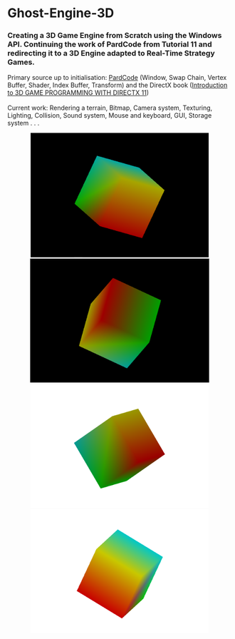# Ghost-Engine-3D

### Creating a 3D Game Engine from Scratch using the Windows API. Continuing the work of PardCode from Tutorial 11 and redirecting it to a 3D Engine adapted to Real-Time Strategy Games.

Primary source up to initialisation: [PardCode](https://github.com/PardCode) (Window, Swap Chain, Vertex Buffer, Shader, Index Buffer, Transform) and the DirectX book ([Introduction to 3D GAME PROGRAMMING WITH DIRECTX 11](https://files.xray-engine.org/boox/3d_game_programming_with_DirectX11.pdf))
<br>
<br>
Current work: Rendering a terrain, Bitmap, Camera system, Texturing, Lighting, Collision, Sound system, Mouse and keyboard, GUI, Storage system . . . 



<p align="center">
  <img src="/Media/Cube_1.PNG" width="400" alt="Cube_1">
  <img src="/Media/Cube_2.PNG" width="402" alt="Cube_2">
  <img src="/Media/Cube_3.PNG" width="400" alt="Cube_3">
  <img src="/Media/Cube_4.PNG" width="400" alt="Cube_1">
</p>

